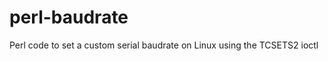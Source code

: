perl-baudrate
=============

Perl code to set a custom serial baudrate on Linux using the TCSETS2 ioctl
